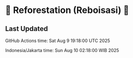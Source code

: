 
# 🌳 Reforestation (Reboisasi) 🌲

## Last Updated

GitHub Actions time: Sat Aug  9 19:18:00 UTC 2025

Indonesia/Jakarta time: Sun Aug 10 02:18:00 WIB 2025
